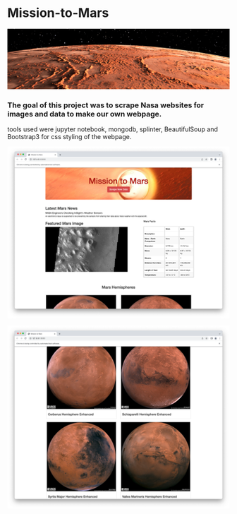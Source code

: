 # Mission-to-Mars
![Mars_results](/Resources/Mission-to-Mars.png)
### The goal of this project was to scrape Nasa websites for images and data to make our own webpage.
tools used were jupyter notebook, mongodb, splinter, BeautifulSoup and Bootstrap3 for css styling of the webpage.

![Mars_results](/Resources/mission_to_mars_1.png)

![Mars_results](/Resources/mission_to_mars_2.png)
